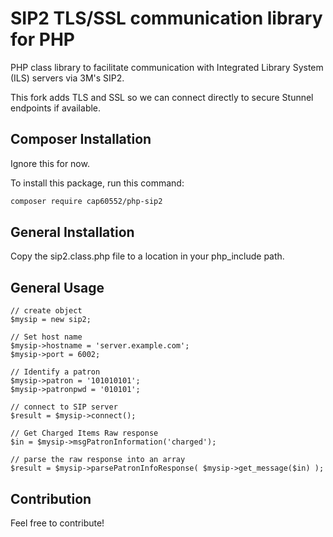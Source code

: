 # SIP2 TLS/SSL communication library for PHP

PHP class library to facilitate communication with Integrated Library System (ILS) servers via 3M's SIP2.

This fork adds TLS and SSL so we can connect directly to secure Stunnel endpoints if available.


## Composer Installation

Ignore this for now.

To install this package, run this command:
```sh
composer require cap60552/php-sip2
```

## General Installation
Copy the sip2.class.php file to a location in your php_include path.

## General Usage

	// create object
	$mysip = new sip2;

	// Set host name
	$mysip->hostname = 'server.example.com';
	$mysip->port = 6002;
 
	// Identify a patron
	$mysip->patron = '101010101';
	$mysip->patronpwd = '010101';
 
	// connect to SIP server 
	$result = $mysip->connect();

	// Get Charged Items Raw response
	$in = $mysip->msgPatronInformation('charged');
	
	// parse the raw response into an array
	$result = $mysip->parsePatronInfoResponse( $mysip->get_message($in) );
	
## Contribution

Feel free to contribute!

